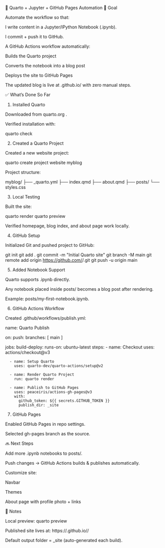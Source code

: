 🚀 Quarto + Jupyter + GitHub Pages Automation
🎯 Goal

Automate the workflow so that:

I write content in a Jupyter/IPython Notebook (.ipynb).

I commit + push it to GitHub.

A GitHub Actions workflow automatically:

Builds the Quarto project

Converts the notebook into a blog post

Deploys the site to GitHub Pages

The updated blog is live at <username>.github.io/<repo> with zero manual steps.

✅ What’s Done So Far
1. Installed Quarto

Downloaded from quarto.org
.

Verified installation with:

quarto check

2. Created a Quarto Project

Created a new website project:

quarto create project website myblog


Project structure:

myblog/
  ├── _quarto.yml
  ├── index.qmd
  ├── about.qmd
  ├── posts/
  └── styles.css

3. Local Testing

Built the site:

quarto render
quarto preview


Verified homepage, blog index, and about page work locally.

4. GitHub Setup

Initialized Git and pushed project to GitHub:

git init
git add .
git commit -m "Initial Quarto site"
git branch -M main
git remote add origin https://github.com/<username>/<repo>.git
git push -u origin main

5. Added Notebook Support

Quarto supports .ipynb directly.

Any notebook placed inside posts/ becomes a blog post after rendering.

Example: posts/my-first-notebook.ipynb.

6. GitHub Actions Workflow

Created .github/workflows/publish.yml:

name: Quarto Publish

on:
  push:
    branches: [ main ]

jobs:
  build-deploy:
    runs-on: ubuntu-latest
    steps:
      - name: Checkout
        uses: actions/checkout@v3

      - name: Setup Quarto
        uses: quarto-dev/quarto-actions/setup@v2

      - name: Render Quarto Project
        run: quarto render

      - name: Publish to GitHub Pages
        uses: peaceiris/actions-gh-pages@v3
        with:
          github_token: ${{ secrets.GITHUB_TOKEN }}
          publish_dir: _site

7. GitHub Pages

Enabled GitHub Pages in repo settings.

Selected gh-pages branch as the source.

🔜 Next Steps

Add more .ipynb notebooks to posts/.

Push changes → GitHub Actions builds & publishes automatically.

Customize site:

Navbar

Themes

About page with profile photo + links

📌 Notes

Local preview: quarto preview

Published site lives at: https://<username>.github.io/<repo>/

Default output folder = _site (auto-generated each build).